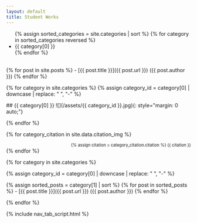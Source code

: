 ```yaml
---
layout: default
title: Student Works
---
```


<ul class="nav">
  {% assign sorted_categories = site.categories | sort %}
  {% for category in sorted_categories reversed %}
    <li class="nav_item">
      <a class="nav_link tab_link" onclick="open_tab(event, '{{ category[0] | downcase |  replace: " ", "-" }}')">{{ category[0] }}</a>
    </li>
  {% endfor %}
</ul>

<div class="all-posts tab_content" markdown="1">
  <br>
  {% for post in site.posts %}
  -  [{{ post.title }}]({{ post.url }}) ({{ post.author }})
  {% endfor %}
</div>

{% for category in site.categories %}
{% assign category_id = category[0] | downcase |  replace: " ", "-" %}

<div class="{{ category_id }} tab_content" markdown="1">
## {{ category[0] }}
![](/assets/{{ category_id }}.jpg){: style="margin: 0 auto;"}
</div>

{% endfor %}

{% for category_citation in site.data.citation_img %}

<div class="{{ category_citation.name }} tab_content" style="text-align: right; font-size: 80%;" markdown="1">
{% assign citation = category_citation.citation %}
{{ citation }}
</div>
{% endfor %}

<br>

{% for category in site.categories %}

{% assign category_id = category[0] | downcase |  replace: " ", "-" %}
<div class="{{ category_id }} tab_content" markdown="1">
  {% assign sorted_posts = category[1] | sort %}
  {% for post in sorted_posts %}
  -  [{{ post.title }}]({{ post.url }}) ({{ post.author }})
  {% endfor %}
</div>

{% endfor %}

{% include nav_tab_script.html %}
